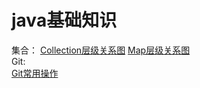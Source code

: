 # java基础知识
  集合：
  [Collection层级关系图](https://app.diagrams.net/#Hlxbzy666666%2FJava__basic%2Fmaster%2FCollection%2F%E9%9B%86%E5%90%88%E5%B1%82%E6%AC%A1%E7%BB%93%E6%9E%84%E5%9B%BE%2F%E9%9B%86%E5%90%88%E5%B1%82%E7%BA%A7%E5%85%B3%E7%B3%BB.png
)   [Map层级关系图](https://app.diagrams.net/#Hlxbzy666666%2FJava__basic%2Fmaster%2FCollection%2F%E9%9B%86%E5%90%88%E5%B1%82%E6%AC%A1%E7%BB%93%E6%9E%84%E5%9B%BE%2FMap%E6%8E%A5%E5%8F%A3%E5%B1%82%E7%BA%A7%E5%85%B3%E7%B3%BB.png)  
 Git:  
 [Git常用操作](https://app.diagrams.net/#Hlxbzy666666%2FJava__basic%2Fmaster%2FGit%2FGit%E5%B8%B8%E7%94%A8%E6%93%8D%E4%BD%9C.png)
